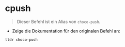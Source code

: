 # cpush

> Dieser Befehl ist ein Alias von `choco-push`.

- Zeige die Dokumentation für den originalen Befehl an:

`tldr choco-push`

